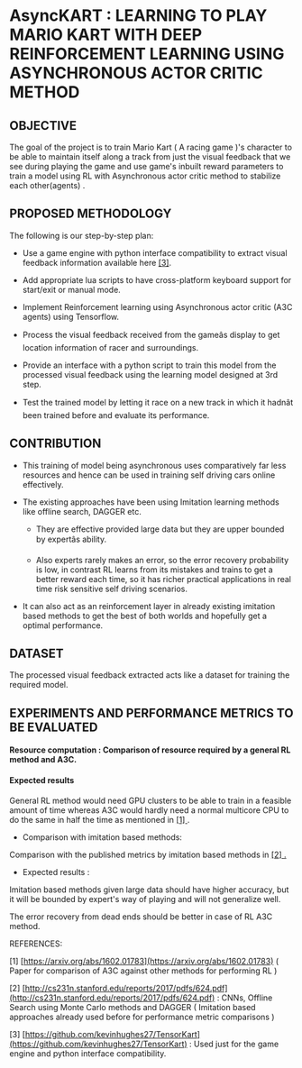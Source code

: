 # AsyncKART : LEARNING TO PLAY MARIO KART WITH DEEP REINFORCEMENT LEARNING USING ASYNCHRONOUS ACTOR CRITIC METHOD 

## OBJECTIVE

The goal of the project is to train Mario Kart ( A racing game )'s character to be able to maintain itself along a track from just the visual feedback that we see during playing the game and use game's inbuilt reward parameters to train a model using RL with Asynchronous actor critic method to stabilize each other(agents) . 

## PROPOSED METHODOLOGY

The following is our step-by-step plan:

* Use a game engine with python interface compatibility to extract visual feedback information available here [[3]](#bookmark=id.mqubqm87xx17).

* Add appropriate lua scripts to have cross-platform keyboard support for start/exit or manual mode.

* Implement Reinforcement learning using Asynchronous actor critic (A3C agents) using Tensorflow.

* Process the visual feedback received from the gameâs display to get location information of racer and surroundings.

* Provide an interface with a python script to train this model from the processed visual feedback using the learning model designed at 3rd step. 

* Test the trained model by letting it race on a new track in which it hadnât been trained before and evaluate its performance. 

## CONTRIBUTION

* This training of model being asynchronous uses comparatively far less resources and hence can be used in training self driving cars online effectively.

* The existing approaches have been using Imitation learning methods like offline search, DAGGER etc. 

    * They are effective provided large data but they are upper bounded by expertâs ability.

    * Also experts rarely makes an error, so the error recovery probability is low, in contrast RL learns from its mistakes and trains to get a better reward each time, so it has richer practical applications in real time risk sensitive self driving scenarios.

* It can also act as an reinforcement layer in already existing imitation based methods to get the best of both worlds and hopefully get a optimal performance.  

## DATASET 

The processed visual feedback extracted acts like a dataset for training the required  model.

## EXPERIMENTS AND PERFORMANCE METRICS TO BE EVALUATED

#### Resource computation : Comparison of resource required by a general RL method and A3C. 

#### Expected results 

General RL method would need GPU clusters to be able to train in a feasible amount of time whereas A3C would hardly need a normal multicore CPU to do the same in half the time as mentioned in [[1] ](#bookmark=id.7ldpn4gg9uty).

* Comparison with imitation based methods: 

Comparison with the published metrics by imitation based methods in [[2] . ](#bookmark=id.dtj1kpq7kj31) 

* Expected results : 

Imitation based methods given large data should have higher accuracy, but it will be bounded by expert's way of playing and will not generalize well.

The error recovery from dead ends should be better in case of RL A3C method. 

REFERENCES:

[1] [https://arxiv.org/abs/1602.01783](https://arxiv.org/abs/1602.01783) ( Paper for comparison of A3C against other methods for  performing RL )

[2] [http://cs231n.stanford.edu/reports/2017/pdfs/624.pdf](http://cs231n.stanford.edu/reports/2017/pdfs/624.pdf) : CNNs, Offline Search using Monte Carlo methods and DAGGER ( Imitation based approaches already used before for performance metric comparisons )

[3] [https://github.com/kevinhughes27/TensorKart](https://github.com/kevinhughes27/TensorKart) : Used just for the game engine and python interface compatibility. 

